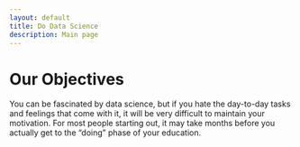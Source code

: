 ```yaml
---
layout: default
title: Do Data Science
description: Main page
---
```

# Our Objectives
You can be fascinated by data science, but if you hate the day-to-day tasks and feelings that come with it, it will be very difficult to maintain your motivation.
For most people starting out, it may take months before you actually get to the “doing” phase of your education.

